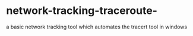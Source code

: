 # network-tracking-traceroute-
a basic network tracking tool which automates the tracert tool in windows 
